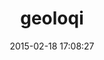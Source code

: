 ---
layout: post
title:  "geoloqi"
repo:   "geoloqi/geoloqi-ruby"
date:   2015-02-18 17:08:27
gemurl: http://github.com/geoloqi/geoloqi-ruby
---